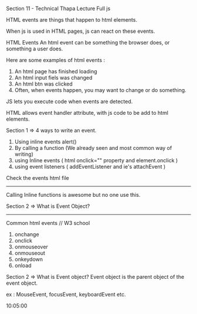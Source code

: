 Section 11 - Technical Thapa Lecture Full js

HTML events are things that happen to html elements.

When js is used in HTML pages, js can react on these events.

HTML Events
An html event can be something the browser does, or something a user does.

Here are some examples of html events :

1. An html page has finished loading
2. An html input fiels was changed
3. An html btn was clicked
4. Often, when events happen, you may want to change or do something.

JS lets you execute code when events are detected.

HTML allows event handler attribute, with js code to be add to html elements.

Section 1 => 4 ways to write an event.

1. Using inline events alert()
2. By calling a function (We already seen and most common way of writing)
3. using Inline events ( html onclick="" property and element.onclick )
4. using event listeners ( addEventListener and ie's attachEvent )

Check the events html file

---

Calling Inline functions is awesome but no one use this.

Section 2 => What is Event Object?

---

Common html events // W3 school

1.  onchange
2.  onclick
3.  onmouseover
4.  onmouseout
5.  onkeydown
6.  onload

Section 2 => What is Event object?
Event object is the parent object of the event object.

ex : MouseEvent, focusEvent, keyboardEvent etc.

10:05:00
